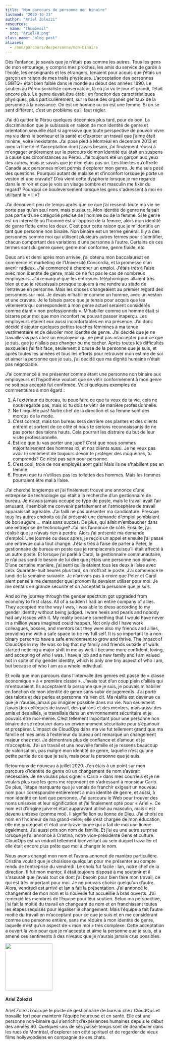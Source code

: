 ```yaml
---
title: "Mon parcours de personne non binaire"
lastmod: "2020-10-23"
author: "Ariel Zolezzi"
resources:
- name: "thumbnail"
  src: "ArielFR.png"
class_name: "blog post"
aliases:
  - /mon/parcours/de/personne/non-binaire
---
```


<p>Dès l’enfance, je savais que je n’étais pas comme les autres. Tous les gens de mon entourage, y compris mes proches, les amis du service de garde à l’école, les enseignants et les étrangers, tenaient pour acquis que j’étais un garçon en raison de mes traits physiques. L’acceptation des personnes LGBTQ+ était bien faible dans le monde au début des années 1990. Le soutien au Pérou socialiste conservateur, là où j’ai vu le jour et grandi, l’était encore plus. Le genre devait être établi en fonction des caractéristiques physiques, plus particulièrement, sur la base des organes génitaux de la personne à la naissance. On est un homme ou on est une femme. Si on se sent différent, c’est un problème qu’il faut régler.</p>

<p>J’ai dû quitter le Pérou quelques décennies plus tard, pour de bon. La discrimination que je subissais en raison de mon identité de genre et orientation sexuelle était si agressive que toute perspective de pouvoir vivre ma vie dans le bonheur et la santé et d’exercer un travail que j’aime était minime, voire inexistante. J’ai posé pied à Montréal en décembre 2013 et avec la liberté et l’acceptation dont j’avais besoin, j’ai finalement réussi à m’engager entièrement sur le parcours de mon identité qui était en suspens à cause des circonstances au Pérou. J’ai toujours été un garçon aux yeux des autres, mais je savais que je n’en étais pas un. Les libertés qu’offre le Canada aux personnes m’ont permis d’explorer mon genre. Je me suis posé des questions. Pourquoi autant de malaise et d'inconfort lorsque je porte un veston et une cravate? D’où vient cette dysphorie lorsque je me regarde dans le miroir et que je vois un visage sombre et masculin me fixer du regard? Pourquoi ce bouleversement lorsque les gens s'adressent à moi en utilisant le « il »?</p>

<p>J’ai découvert peu de temps après que ce que j’ai ressenti toute ma vie ne porte pas qu’un seul nom, mais plusieurs. Mon identité de genre ne faisait pas partie d’une catégorie précise de l’homme ou de la femme. Si le genre est un intervalle où l’homme est à l’opposé de la femme, alors mon identité de genre flotte entre les deux. C’est pour cette raison que je m’identifie en tant que personne non binaire. Non binaire est un terme général. Il y a des personnes comme moi qui utilisent plusieurs autres termes pour s’identifier, chacun comportant des variations d’une personne à l’autre. Certains de ces termes sont du genre queer, genre non conforme, genre fluide, etc.</p>

<p>Deux ans et demi après mon arrivée, j’ai obtenu mon baccalauréat en commerce et marketing de l’Université Concordia, et la promesse d’un avenir radieux. J’ai commencé à chercher un emploi. J’étais très à l’aise avec mon identité de genre, mais ce ne fut pas le cas de nombreux employeurs. J’ai remarqué que les entrevues téléphoniques allaient très bien et que je réussissais presque toujours à me rendre au stade de l’entrevue en personne. Mais les choses changeaient au premier regard des personnes sur moi. Je devais m’habiller comme un homme, avec un veston et une cravate. Je le faisais parce que je tenais pour acquis que les vêtements qui correspondent à mon genre actuel seraient considérés comme étant « non professionnels ». M’habiller comme un homme était si bizarre pour moi que mon inconfort ne pouvait passer inaperçu. Les employeurs étaient eux aussi inconfortables en ma présence. J’ai donc décidé d’ajouter quelques petites touches féminines à ma tenue vestimentaire et de dévoiler mon identité de genre. J’ai décidé que je ne travaillerais pas chez un employeur qui ne peut pas m’accepter pour ce que je suis, que je n’allais pas changer ou me cacher. Après toutes les difficultés auxquelles j’ai fait face, seulement à cause de la personne que je suis, et après toutes les années et tous les efforts pour retrouver mon estime de soi et aimer la personne que je suis, j’ai décidé que ma dignité humaine n’était pas négociable.</p>

<p>J’ai commencé à me présenter comme étant une personne non binaire aux employeurs et l’hypothèse voulant que se vêtir conformément à mon genre ne soit pas accepté fut confirmée. Voici quelques exemples de commentaires à mon égard :</p>

<ol>
  <li>À l’extérieur du bureau, tu peux faire ce que tu veux de ta vie, cela ne nous regarde pas, mais ici tu dois te vêtir de manière professionnelle.</li>
  <li>Ne t’inquiète pas! Notre chef de la direction et sa femme sont des mordus de la mode.</li>
  <li>C’est correct, mais ton bureau sera derrière ces plantes et des clients entrent et sortent de ce côté et nous te serions reconnaissants de ne pas porter des talons hauts. Cela pourrait les distraire du but de leur visite professionnelle.</li>
  <li>Est-ce que tu vas porter une jupe? C’est que nous sommes majoritairement des hommes ici, et nos clients aussi. Je ne veux pas avoir le sentiment de toujours devoir te protéger des moqueries, tu comprends? Ce n’est pas sain pour personne.</li>
  <li>C’est cool, trois de nos employés sont gais! Mais ils ne s’habillent pas en femme.</li>
  <li>Pourvu que tu n’utilises pas les toilettes des hommes. Mais les femmes pourraient être mal à l’aise.</li>
</ol>

<p>J’ai cherché longtemps et j’ai finalement trouvé une annonce d’une entreprise de technologie qui était à la recherche d’un gestionnaire de bureau. Je n’avais jamais occupé ce type de poste, mais le travail avait l’air amusant, il semblait me convenir parfaitement et l'atmosphère de travail apparaissait agréable. J’ai failli ne pas présenter ma candidature. Presque tous les autres endroits où j’ai présenté une demande d’emploi semblaient de bon augure ... mais sans succès. De plus, qui allait m’embaucher dans une entreprise de technologie? J’ai mis l’annonce de côté. Ensuite, j’ai réalisé que je n’avais rien à perdre. Alors j’ai présenté ma demande d’emploi. Une journée ou deux après, je reçois un appel et ensuite j’ai passé une entrevue qui a tout changé. J’étais très à l’aise de parler à Peter, le gestionnaire de bureau en poste que je remplacerais puisqu’il était affecté à un autre poste. Et lorsque j’ai parlé à Carol, la gestionnaire communautaire, je n’ai pas senti le besoin de lui dire que j’étais une personne non binaire. D’une certaine manière, j’ai senti qu’ils étaient tous les deux à l’aise avec cela. Quarante-huit heures plus tard, on m’offrait le poste. J’ai commencé le lundi de la semaine suivante. Je n’arrivais pas à croire que Peter et Carol aient pensé à me demander quel pronom ils devaient utiliser pour moi. Je me sentais en grande sécurité et on acceptait la personne que je suis.</p>

<p>And so my journey through the gender spectrum got upgraded from economy to first class. All of a sudden I had an entire company of allies. They accepted me the way I was, I was able to dress according to my gender identity without being judged. I wore heels and pearls and nobody had any issues with it. My reality became something that I would have never in a million years imagined could happen. Not only did I have work colleagues, bosses, and mentors but they were also my friends and allies, providing me with a safe space to be my full self. It is so important to a non-binary person to have a safe environment to grow and thrive. The impact of CloudOps in my life was so big that my family and friends outside of work started noticing a major shift in me as well. I became more confident, loving, and accepting of who I was. I have a job and a new family and I am valued not in spite of my gender identity, which is only one tiny aspect of who I am, but because of who I am as a whole individual.</p>

<p>Et voilà que mon parcours dans l’intervalle des genres est passé de « classe économique » à « première classe ». J’avais tout d’un coup plein d’alliés qui m’entouraient. Ils acceptaient la personne que je suis, je pouvais m’habiller en fonction de mon identité de genre sans subir de jugements. J’ai porté des talons et des perles et personne n’a rien dit. Ma réalité est devenue ce que je n’aurais jamais pu imaginer possible dans ma vie. Non seulement j’avais des collègues de travail, des patrons et des mentors, mais aussi des amis et des alliés, je travaillais dans un environnement sécuritaire et je pouvais être moi-même. C’est tellement important pour une personne non binaire de se retrouver dans un environnement sécuritaire pour s’épanouir et prospérer. L’impact de CloudOps dans ma vie fut tellement grand que ma famille et mes amis à l’extérieur du bureau ont remarqué un changement majeur chez moi. Je démontrais plus de confiance et d’amour, et je m’acceptais. J’ai un travail et une nouvelle famille et je ressens beaucoup de valorisation, pas malgré mon identité de genre, laquelle n’est qu’une petite partie de ce que je suis, mais pour la personne que je suis.</p>

<p>Retournons de nouveau à juillet 2020. J’en étais à un point sur mon parcours d’identité de genre où un changement de nom s’avérait nécessaire. Je ne voulais plus signer « Carlo » dans mes courriels et je ne voulais plus que les gens me répondent en s’adressant à monsieur Carlo. De plus, l’étape marquante que je venais de franchir exigeait un nouveau nom pour correspondre entièrement à mon identité de genre, et aussi, à mon identité en tant que personne. J’ai parcouru le Web pour trouver des noms unisexes et leur signification et j’ai finalement opté pour « Ariel ». Ce nom est d’origine juive et était auparavant utilisé au masculin, mais il est devenu unisexe (comme moi). Il signifie lion ou lionne de Dieu. J’ai choisi ce nom en l’honneur de ma grand-mère; elle s’est chargée de mon éducation, elle me protégeait et était une brave lionne qui a fait de moi une lionne également. J’ai aussi pris son nom de famille. Et j’ai eu une autre surprise lorsque je l’ai annoncé à Cristina, notre vice-présidente Gens et culture. CloudOps est un endroit tellement bienveillant au sein duquel travailler et elle était encore plus prête que moi à changer le nom.</p>

<p>Nous avons changé mon nom et l’avons annoncé de manière particulière. Cristina voulait que je choisisse quelqu’un pour me présenter au compte rendu de l’entreprise du vendredi. Le choix fut facile : Ian, notre chef de la direction. Il fut mon mentor, il était toujours disposé à me soutenir et il s'assurait que j’avais tout ce dont j’ai besoin pour bien faire mon travail, ce qui est très important pour moi. Je ne pouvais choisir quelqu’un d’autre. Alors, vendredi est arrivé et Ian a fait la présentation. J’ai annoncé le changement de mon nom et la nouvelle fut accueillie à bras ouverts. J’ai remercié les membres de l’équipe pour leur soutien. Selon ma perspective, j’ai fait la moitié du travail en changeant de nom et en franchissant toutes les étapes requises pour légaliser le changement. Mais l’équipe a fait l’autre moitié du travail en m’acceptant pour ce que je suis et en me considérant comme une personne entière, sans me réduire à mon identité de genre, laquelle n’est qu’un aspect de « mon moi » très complexe. Cette acceptation a ouvert la voie pour que je m'accepte et aime la personne que je suis, et a amené ces sentiments à des niveaux que je n’aurais jamais crus possibles.</p>

<img style="width: 150px;" src="/images/blog/post/CarloDeLaFuente.jpg" alt="" class="alignleft">
<h4>Ariel Zolezzi</h4>
<p>Ariel Zolezzi occupe le poste de gestionnaire de bureau chez CloudOps et travaille fort pour maintenir l’équipe heureuse et en santé. Elle est une personne non-binaire qui s’enrichit d’expériences humaines depuis le début des années 90. Quelques-uns de ses passe-temps sont de déambuler dans les rues de Montréal, d’explorer son côté spirituel et de regarder de vieux films hollywoodiens en compagnie de ses chats.</p>